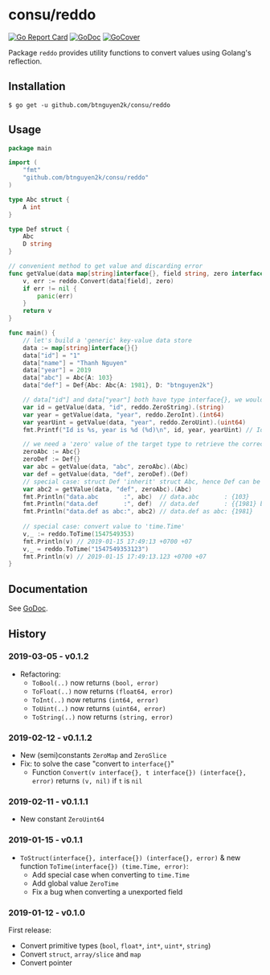 # consu/reddo

[![Go Report Card](https://goreportcard.com/badge/github.com/btnguyen2k/consu)](https://goreportcard.com/report/github.com/btnguyen2k/consu)
[![GoDoc](https://godoc.org/github.com/btnguyen2k/consu/reddo?status.svg)](https://godoc.org/github.com/btnguyen2k/consu/reddo)
[![GoCover](https://img.shields.io/badge/coverage-GoCover-YellowGreen.svg)](https://gocover.io/github.com/btnguyen2k/consu/reddo)

Package `reddo` provides utility functions to convert values using Golang's reflection.

## Installation

```shell
$ go get -u github.com/btnguyen2k/consu/reddo
```


## Usage

```go
package main

import (
	"fmt"
	"github.com/btnguyen2k/consu/reddo"
)

type Abc struct {
	A int
}

type Def struct {
	Abc
	D string
}

// convenient method to get value and discarding error
func getValue(data map[string]interface{}, field string, zero interface{}) interface{} {
	v, err := reddo.Convert(data[field], zero)
	if err != nil {
		panic(err)
	}
	return v
}

func main() {
	// let's build a 'generic' key-value data store
	data := map[string]interface{}{}
	data["id"] = "1"
	data["name"] = "Thanh Nguyen"
	data["year"] = 2019
	data["abc"] = Abc{A: 103}
	data["def"] = Def{Abc: Abc{A: 1981}, D: "btnguyen2k"}

	// data["id"] and data["year"] both have type interface{}, we would want the correct type
	var id = getValue(data, "id", reddo.ZeroString).(string)
	var year = getValue(data, "year", reddo.ZeroInt).(int64)
	var yearUint = getValue(data, "year", reddo.ZeroUint).(uint64)
	fmt.Printf("Id is %s, year is %d (%d)\n", id, year, yearUint) // Id is 1, year is 2019 (2019) 

	// we need a 'zero' value of the target type to retrieve the correct value & type from out data store
	zeroAbc := Abc{}
	zeroDef := Def{}
	var abc = getValue(data, "abc", zeroAbc).(Abc)
	var def = getValue(data, "def", zeroDef).(Def)
	// special case: struct Def 'inherit' struct Abc, hence Def can be 'cast'-ed to Abc
	var abc2 = getValue(data, "def", zeroAbc).(Abc)
	fmt.Println("data.abc       :", abc)  // data.abc       : {103}
	fmt.Println("data.def       :", def)  // data.def       : {{1981} btnguyen2k}
	fmt.Println("data.def as abc:", abc2) // data.def as abc: {1981}
	
	// special case: convert value to 'time.Time'
	v,_ := reddo.ToTime(1547549353)
	fmt.Println(v) // 2019-01-15 17:49:13 +0700 +07
	v,_ = reddo.ToTime("1547549353123")
	fmt.Println(v) // 2019-01-15 17:49:13.123 +0700 +07
}
```


## Documentation

See [GoDoc](https://godoc.org/github.com/btnguyen2k/consu/reddo).


## History

### 2019-03-05 - v0.1.2

- Refactoring:
  - `ToBool(..)` now returns `(bool, error)`
  - `ToFloat(..)` now returns `(float64, error)`
  - `ToInt(..)` now returns `(int64, error)`
  - `ToUint(..)` now returns `(uint64, error)`
  - `ToString(..)` now returns `(string, error)`

### 2019-02-12 - v0.1.1.2

- New (semi)constants `ZeroMap` and `ZeroSlice`
- Fix: to solve the case "convert to `interface{}`"
  - Function `Convert(v interface{}, t interface{}) (interface{}, error)` returns `(v, nil)` if `t` is `nil`


### 2019-02-11 - v0.1.1.1

- New constant `ZeroUint64`


### 2019-01-15 - v0.1.1

- `ToStruct(interface{}, interface{}) (interface{}, error)` & new function `ToTime(interface{}) (time.Time, error)`:
  - Add special case when converting to `time.Time`
  - Add global value `ZeroTime`
  - Fix a bug when converting a unexported field


### 2019-01-12 - v0.1.0

First release:
- Convert primitive types (`bool`, `float*`, `int*`, `uint*`, `string`)
- Convert `struct`, `array/slice` and `map`
- Convert pointer
